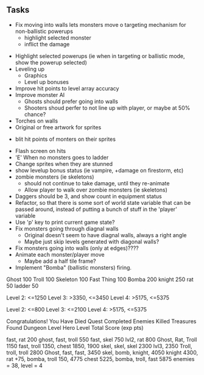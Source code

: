 
Tasks
-------------------------
* Fix moving into walls lets monsters move
o targeting mechanism for non-ballistic powerups
   - highlight selected monster
   - inflict the damage
- Highlight selected powerups (ie when in targeting or ballistic mode, show the powerup selected)
- Leveling up
   - Graphics
   - Level up bonuses
- Improve hit points to level array accuracy
- Improve monster AI 
   - Ghosts should prefer going into walls
   - Shooters shoud perfer to not line up with player, or maybe at 50% chance?
- Torches on walls
- Original or free artwork for sprites
* blit hit points of monters on their sprites
- Flash screen on hits
- 'E' When no monsters goes to ladder
- Change sprites when they are stunned
- show levelup bonus status (ie vampire, +damage on firestorm, etc)
- zombie monsters (ie skeletons)
   - should not continue to take damage, until they re-animate
   * Allow player to walk over zombie monsters (ie skeletons)
- Daggers should be 3, and show count in equipment status
- Refactor, so that there is some sort of world state variable that can be passed around, 
  instead of putting a bunch of stuff in the 'player' variable
- Use 'p' key to print current game state?
- Fix monsters going through diagnal walls
   - Original doesn't seem to have diagnal walls, always a right angle
   - Maybe just skip levels generated with diagonal walls?
- Fix monsters going into walls (only at edges)????
- Animate each monster/player move
   - Maybe add a half tile frame?
- Implement "Bomba" (ballistic monsters) firing.

Ghost 100
Troll 100
Skeleton 100
Fast Thing 100
Bomba 200
knight 250
rat 50
ladder 50

Level 2: <=1250
Level 3: >3350,  <=3450
Level 4: >5175,  <=5375

Level 2: <=800
Level 3: <=2100
Level 4: >5175,  <=5375

Congratulations! You Have Died
Quest Completed
Enemies Killed
Treasures Found
Dungeon Level
Hero Level
Total Score (exp pts)

fast, rat 200
ghost, fast, troll 550
fast, skel 750 lvl2, rat 800
Ghost, Rat, Troll 1150
fast, troll 1350, chest 1850, 1900
skel, skel, skel 2300 lvl3, 2350
Troll, troll, troll 2800
Ghost, fast, fast, 3450
skel, bomb, knight, 4050
knight 4300, rat +75, bomba, troll 150, 4775
chest 5225, bomba, troll, fast 5875
enemies = 38, level = 4


